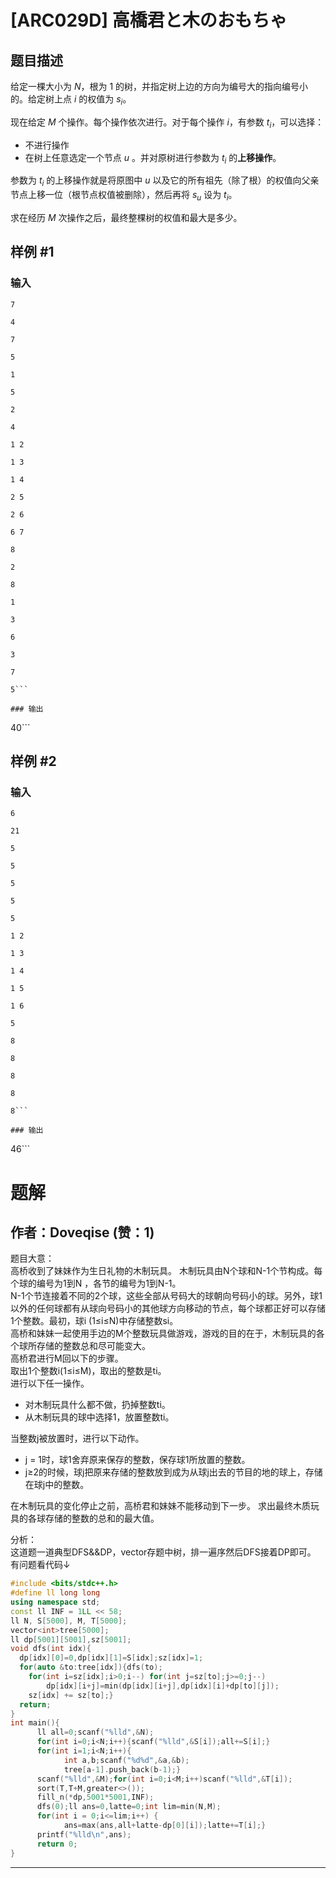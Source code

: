 # [ARC029D] 高橋君と木のおもちゃ

## 题目描述

给定一棵大小为 $N$，根为 $1$ 的树，并指定树上边的方向为编号大的指向编号小的。给定树上点 $i$ 的权值为 $s_i$。

现在给定 $M$ 个操作。每个操作依次进行。对于每个操作 $i$，有参数 $t_i$，可以选择：

- 不进行操作
- 在树上任意选定一个节点 $u$ 。并对原树进行参数为 $t_i$ 的**上移操作**。

参数为 $t_i$ 的上移操作就是将原图中 $u$ 以及它的所有祖先（除了根）的权值向父亲节点上移一位（根节点权值被删除），然后再将 $s_u$ 设为 $t_i$。

求在经历 $M$ 次操作之后，最终整棵树的权值和最大是多少。

## 样例 #1

### 输入

```
7
4
7
5
1
5
2
4
1 2
1 3
1 4
2 5
2 6
6 7
8
2
8
1
3
6
3
7
5```

### 输出

```
40```

## 样例 #2

### 输入

```
6
21
5
5
5
5
5
1 2
1 3
1 4
1 5
1 6
5
8
8
8
8
8```

### 输出

```
46```

# 题解

## 作者：Doveqise (赞：1)

题目大意：  
高桥收到了妹妹作为生日礼物的木制玩具。
木制玩具由N个球和N-1个节构成。每个球的编号为1到N ，各节的编号为1到N-1。  
N-1个节连接着不同的2个球，这些全部从号码大的球朝向号码小的球。另外，球1以外的任何球都有从球向号码小的其他球方向移动的节点，每个球都正好可以存储1个整数。最初，球i (1≤i≤N)中存储整数si。  
高桥和妹妹一起使用手边的M个整数玩具做游戏，游戏的目的在于，木制玩具的各个球所存储的整数总和尽可能变大。  
高桥君进行M回以下的步骤。  
取出1个整数i(1≤i≤M)，取出的整数是ti。  
进行以下任一操作。  
- 对木制玩具什么都不做，扔掉整数ti。
- 从木制玩具的球中选择1，放置整数ti。  

当整数j被放置时，进行以下动作。
- j = 1时，球1舍弃原来保存的整数，保存球1所放置的整数。
- j≥2的时候，球j把原来存储的整数放到成为从球j出去的节目的地的球上，存储在球j中的整数。

在木制玩具的变化停止之前，高桥君和妹妹不能移动到下一步。
求出最终木质玩具的各球存储的整数的总和的最大值。  

分析：  
这道题一道典型DFS&&DP，vector存题中树，排一遍序然后DFS接着DP即可。  
有问题看代码↓

```cpp
#include <bits/stdc++.h>
#define ll long long
using namespace std;
const ll INF = 1LL << 58;
ll N, S[5000], M, T[5000];
vector<int>tree[5000];
ll dp[5001][5001],sz[5001];
void dfs(int idx){
  dp[idx][0]=0,dp[idx][1]=S[idx];sz[idx]=1;
  for(auto &to:tree[idx]){dfs(to);
    for(int i=sz[idx];i>0;i--) for(int j=sz[to];j>=0;j--) 
        dp[idx][i+j]=min(dp[idx][i+j],dp[idx][i]+dp[to][j]);
    sz[idx] += sz[to];}
  return;
}
int main(){
      ll all=0;scanf("%lld",&N);
      for(int i=0;i<N;i++){scanf("%lld",&S[i]);all+=S[i];}
      for(int i=1;i<N;i++){
            int a,b;scanf("%d%d",&a,&b);
            tree[a-1].push_back(b-1);}
      scanf("%lld",&M);for(int i=0;i<M;i++)scanf("%lld",&T[i]);
      sort(T,T+M,greater<>());
      fill_n(*dp,5001*5001,INF);
      dfs(0);ll ans=0,latte=0;int lim=min(N,M);
      for(int i = 0;i<=lim;i++) {
            ans=max(ans,all+latte-dp[0][i]);latte+=T[i];}
      printf("%lld\n",ans);
      return 0;
}

```


---

